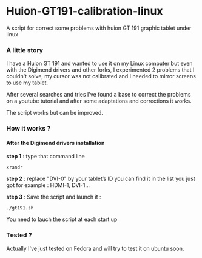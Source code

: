 # Huion-GT191-calibration-linux

A script for correct some problems with huion GT 191 graphic tablet under linux

### A little story

I have a Huion GT 191 and wanted to use it on my Linux computer but even with the Digimend drivers and other forks, I experimented 2 problems that I couldn't solve, my cursor was not calibrated and I needed to mirror screens to use my tablet. 

After several searches and tries I've found a base to correct the problems on a youtube tutorial and after some adaptations and corrections it works. 

The script works but can be improved.

### How it works ?

#### After the Digimend drivers installation

**step 1** : type that command line

```text
xrandr
```

**step 2** : replace "DVI-0" by your tablet’s ID you can find it in the list you just got for example : HDMI-1, DVI-1...

**step 3** : Save the script and launch it : 

```text
./gt191.sh
```

You need to lauch the script at each start up

### Tested ?

Actually I've just tested on Fedora and will try to test it on ubuntu soon.


